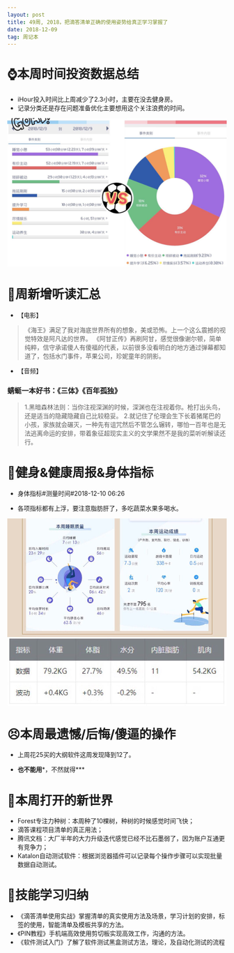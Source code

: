 ```yaml
---
layout: post
title: 49周, 2018，把滴答清单正确的使用姿势给真正学习掌握了
date: 2018-12-09
tag: 周记本
---
```


# ⌚️本周时间投资数据总结

- iHour投入时间比上周减少了2.3小时，主要在没去健身房。
- 记录分类还是存在问题准备优化主要想用这个关注浪费的时间。

![时间投入](/images/pic/week1209_1.jpg)

# 📖周新增听读汇总

* 【电影】

> 《海王》满足了我对海底世界所有的想象，美或恐怖。上一个这么震撼的视觉特效是阿凡达的世界。
> 《阿甘正传》再刷阿甘，感觉很像谢尔顿，简单纯粹，信守承诺傻人有傻福的代表，以前很多没看明白的地方通过弹幕都知道了，包括水门事件，苹果公司，珍妮童年的阴影。

* 【音频】

### 蜻蜓一本好书：《三体》《百年孤独》

> 1.黑暗森林法则：当你注视深渊的时候，深渊也在注视着你。枪打出头鸟，还是适当的隐藏隐藏自己比较稳妥。
> 2.就记住了伦理会生下长着猪尾巴的小孩，家族就会碾灭，一种先有诅咒然后不管怎么辗转，哪怕一百年也是无法逃离命运的安排，带着象征超现实主义的文学果然不是我的菜听听解读还行。

# 👊健身&健康周报&身体指标

- 身体指标#测量时间#2018-12-10 06:26

- 各项指标都有上浮，要注意脂肪肝了，多吃蔬菜水果多喝水。

![身体指标](/images/pic/week1209_2.jpg)

# 😣本周最遗憾/后悔/傻逼的操作

* 上周花25买的大纲软件这周发现降到12了。

* **也不能用***，不然就得***

# 🦖本周打开的新世界

* Forest专注力种树：本周种了10棵树，种树的时候感觉时间飞快；
* 滴答课程项目清单的真正用法；
* 腾讯文档：大厂半年的大力升级迭代感觉已经不比石墨弱了，因为账户互通更有竞争力；
* Katalon自动测试软件：根据浏览器插件可以记录每个操作步骤可以实现批量数据自动测试。

# 🔧技能学习归纳

* 《滴答清单使用实战》掌握清单的真实使用方法及场景，学习计划的安排，标签的使用，智能清单及模板共享的方法。
* 《PIN教程》手机端高效使用剪切板实现高效工作，沟通的方法。
* 《软件测试入门》了解了软件测试黑盒测试方法，理论，及自动化测试的流程
